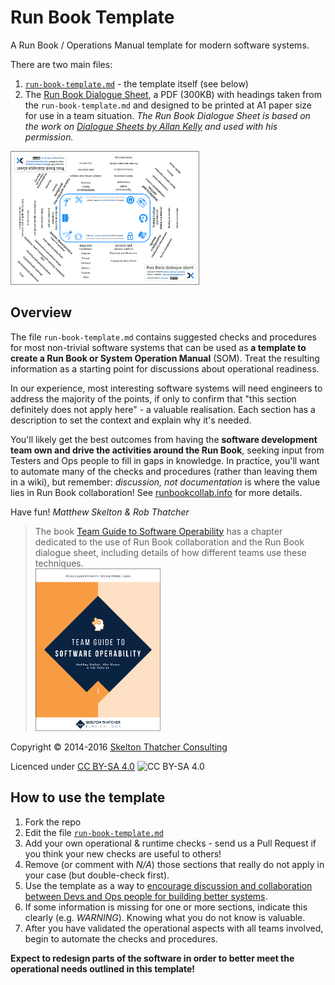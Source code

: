# Run Book Template

A Run Book / Operations Manual template for modern software systems.

There are two main files:

1. [`run-book-template.md`](run-book-template.md) - the template itself (see below)
2. The [Run Book Dialogue Sheet](https://github.com/SkeltonThatcher/run-book-template/releases/latest), a PDF (300KB) with headings taken from the `run-book-template.md` and designed to be printed at A1 paper size for use in a team situation. _The Run Book Dialogue Sheet is based on the work on [Dialogue Sheets by Allan Kelly](https://www.infoq.com/articles/dialogue-sheets-retrospectives) and used with his permission._

<a href="https://github.com/SkeltonThatcher/run-book-template/releases/latest">
	<img src="Run-Book-dialogue-sheet.png" title="Download a PDF of the Run Book dialogue sheet" alt="Download a PDF of the Run Book dialogue sheet" width="300px" style="border: 1px solid gray" />
</a>

## Overview

The file `run-book-template.md` contains suggested checks and procedures for most non-trivial software systems that can be used as **a template to create a Run Book or System Operation Manual** (SOM). Treat the resulting information as a starting point for discussions about operational readiness. 

In our experience, most interesting software systems will need engineers to address the majority of the points, if only to confirm that "this section definitely does not apply here" - a valuable realisation. Each section has a description to set the context and explain why it's needed. 

You'll likely get the best outcomes from having the **software development team own and drive the activities around the Run Book**, seeking input from Testers and Ops people to fill in gaps in knowledge. In practice, you'll want to automate many of the checks and procedures (rather than leaving them in a wiki), but remember: _discussion, not documentation_ is where the value lies in Run Book collaboration!  See [runbookcollab.info](http://runbookcollab.info/) for more details.

Have fun! _Matthew Skelton & Rob Thatcher_

> The book [Team Guide to Software Operability](http://operabilitybook.com/) has a chapter dedicated to the use of Run Book collaboration and the Run Book dialogue sheet, including details of how different teams use these techniques. 
> <br/> 
> <img src="Team-Guide-to-Software-Operability.png" width="200" />

Copyright © 2014-2016 [Skelton Thatcher Consulting](https://skeltonthatcher.com/)

Licenced under [CC BY-SA 4.0](https://creativecommons.org/licenses/by-sa/4.0/) ![CC BY-SA 4.0](https://licensebuttons.net/l/by-sa/3.0/88x31.png)

##  How to use the template

1. Fork the repo
1. Edit the file [`run-book-template.md`](run-book-template.md) 
1. Add your own operational & runtime checks - send us a Pull Request if you think your new checks are useful to others!
1. Remove (or comment with _N/A_) those sections that really do not apply in your case (but double-check first).
1. Use the template as a way to [encourage discussion and collaboration between Devs and Ops people for building better systems](http://runbookcollab.info/).
1. If some information is missing for one or more sections, indicate this clearly (e.g. *WARNING*). Knowing what you do not know is valuable.
1. After you have validated the operational aspects with all teams involved, begin to automate the checks and procedures.

**Expect to redesign parts of the software in order to better meet the operational needs outlined in this template!**

